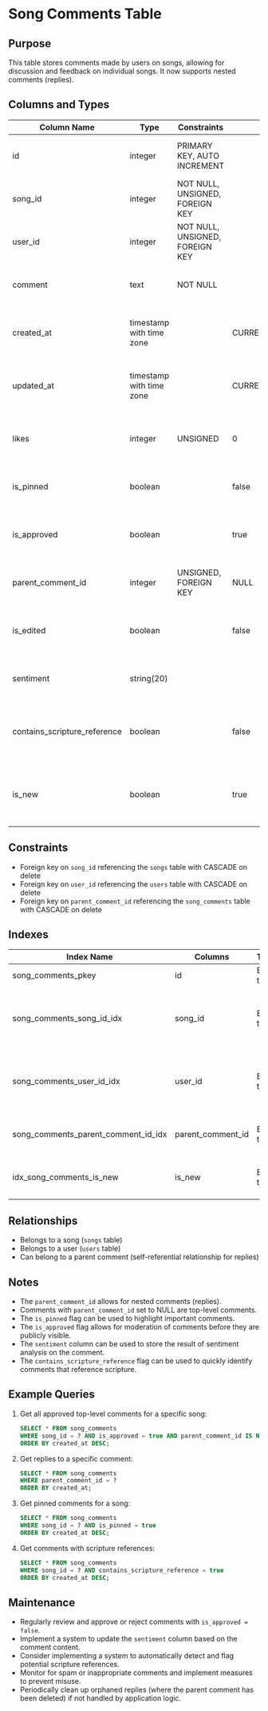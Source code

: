 # Song Comments Table

## Purpose
This table stores comments made by users on songs, allowing for discussion and feedback on individual songs. It now supports nested comments (replies).

## Columns and Types

| Column Name | Type | Constraints | Default | Description |
|-------------|------|-------------|---------|-------------|
| id | integer | PRIMARY KEY, AUTO INCREMENT | | Unique identifier for the comment |
| song_id | integer | NOT NULL, UNSIGNED, FOREIGN KEY | | ID of the song being commented on |
| user_id | integer | NOT NULL, UNSIGNED, FOREIGN KEY | | ID of the user who made the comment |
| comment | text | NOT NULL | | The content of the comment |
| created_at | timestamp with time zone | | CURRENT_TIMESTAMP | Timestamp of when the comment was created |
| updated_at | timestamp with time zone | | CURRENT_TIMESTAMP | Timestamp of when the comment was last updated |
| likes | integer | UNSIGNED | 0 | Number of likes the comment has received |
| is_pinned | boolean | | false | Indicates if the comment is pinned |
| is_approved | boolean | | true | Indicates if the comment has been approved |
| parent_comment_id | integer | UNSIGNED, FOREIGN KEY | NULL | ID of the parent comment (for replies) |
| is_edited | boolean | | false | Indicates if the comment has been edited |
| sentiment | string(20) | | | Sentiment analysis of the comment |
| contains_scripture_reference | boolean | | false | Indicates if the comment contains a scripture reference |
| is_new | boolean | | true | Indicates if the comment is unread by the recipient |

## Constraints

- Foreign key on `song_id` referencing the `songs` table with CASCADE on delete
- Foreign key on `user_id` referencing the `users` table with CASCADE on delete
- Foreign key on `parent_comment_id` referencing the `song_comments` table with CASCADE on delete

## Indexes

| Index Name | Columns | Type | Description |
|------------|---------|------|-------------|
| song_comments_pkey | id | B-tree | Primary key index |
| song_comments_song_id_idx | song_id | B-tree | For efficient queries on comments for a specific song |
| song_comments_user_id_idx | user_id | B-tree | For efficient queries on comments by a specific user |
| song_comments_parent_comment_id_idx | parent_comment_id | B-tree | For efficient queries on replies to comments |
| idx_song_comments_is_new | is_new | B-tree | For efficient queries on unread comments |

## Relationships

- Belongs to a song (`songs` table)
- Belongs to a user (`users` table)
- Can belong to a parent comment (self-referential relationship for replies)

## Notes

- The `parent_comment_id` allows for nested comments (replies).
- Comments with `parent_comment_id` set to NULL are top-level comments.
- The `is_pinned` flag can be used to highlight important comments.
- The `is_approved` flag allows for moderation of comments before they are publicly visible.
- The `sentiment` column can be used to store the result of sentiment analysis on the comment.
- The `contains_scripture_reference` flag can be used to quickly identify comments that reference scripture.

## Example Queries

1. Get all approved top-level comments for a specific song:
   ```sql
   SELECT * FROM song_comments
   WHERE song_id = ? AND is_approved = true AND parent_comment_id IS NULL
   ORDER BY created_at DESC;
   ```

2. Get replies to a specific comment:
   ```sql
   SELECT * FROM song_comments
   WHERE parent_comment_id = ?
   ORDER BY created_at;
   ```

3. Get pinned comments for a song:
   ```sql
   SELECT * FROM song_comments
   WHERE song_id = ? AND is_pinned = true
   ORDER BY created_at DESC;
   ```

4. Get comments with scripture references:
   ```sql
   SELECT * FROM song_comments
   WHERE song_id = ? AND contains_scripture_reference = true
   ORDER BY created_at DESC;
   ```

## Maintenance

- Regularly review and approve or reject comments with `is_approved = false`.
- Implement a system to update the `sentiment` column based on the comment content.
- Consider implementing a system to automatically detect and flag potential scripture references.
- Monitor for spam or inappropriate comments and implement measures to prevent misuse.
- Periodically clean up orphaned replies (where the parent comment has been deleted) if not handled by application logic.
